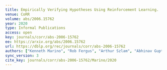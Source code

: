 ```yaml
---
title: Empirically Verifying Hypotheses Using Reinforcement Learning.
venue: CoRR
volume: abs/2006.15762
year: 2020
type: Informal Publications
access: open
key: journals/corr/abs-2006-15762
ee: https://arxiv.org/abs/2006.15762
url: https://dblp.org/rec/journals/corr/abs-2006-15762
authors: ["Kenneth Marino", "Rob Fergus", "Arthur Szlam", "Abhinav Gupta"]
sync_version: 3
cite_key: journals/corr/abs-2006-15762/Marino/2020
---
```

